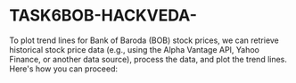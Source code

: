 # TASK6BOB-HACKVEDA-
To plot trend lines for Bank of Baroda (BOB) stock prices, we can retrieve historical stock price data (e.g., using the Alpha Vantage API, Yahoo Finance, or another data source), process the data, and plot the trend lines. Here's how you can proceed:
